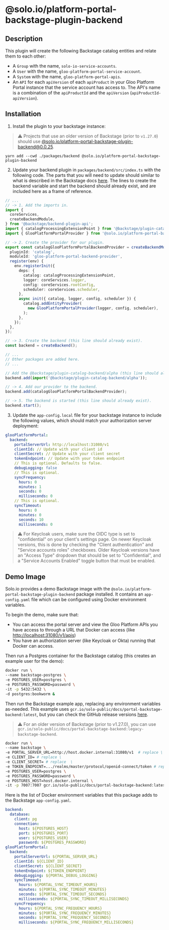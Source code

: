 # @solo.io/platform-portal-backstage-plugin-backend

## Description

This plugin will create the following Backstage catalog entities and relate them to each other:

- A `Group` with the name, `solo-io-service-accounts`.
- A `User` with the name, `gloo-platform-portal-service-account`.
- A `System` with the name, `gloo-platform-portal-apis`.
- An `API` for each `apiVersion` of each `apiProduct` in your Gloo Platform Portal instance that the service account has access to. The API's name is a combination of the `apiProductId` and the `apiVersion` (`apiProductId-apiVersion`).

## Installation

1. Install the plugin to your backstage instance:

> &#x26a0;&#xfe0f; Projects that use an older version of Backstage (prior to `v1.27.0`) should use [@solo.io/platform-portal-backstage-plugin-backend@0.0.25](https://www.npmjs.com/package/@solo.io/platform-portal-backstage-plugin-backend/v/0.0.25).

```shell
yarn add --cwd ./packages/backend @solo.io/platform-portal-backstage-plugin-backend
```

2. Update your backend plugin in `packages/backend/src/index.ts` with the following code. The parts that you will need to update should similar to what is described in the Backstage docs [here](https://backstage.io/docs/features/software-catalog/external-integrations/#new-backend-system). The lines to create the backend variable and start the backend should already exist, and are included here as a frame of reference.

```ts
// ...
// -> 1. Add the imports in.
import {
  coreServices,
  createBackendModule,
} from '@backstage/backend-plugin-api';
import { catalogProcessingExtensionPoint } from '@backstage/plugin-catalog-node/alpha';
import { GlooPlatformPortalProvider } from '@solo.io/platform-portal-backstage-plugin-backend';

// -> 2. Create the provider for our plugin.
export const catalogGlooPlatformPortalBackendProvider = createBackendModule({
  pluginId: 'catalog',
  moduleId: 'gloo-platform-portal-backend-provider',
  register(env) {
    env.registerInit({
      deps: {
        catalog: catalogProcessingExtensionPoint,
        logger: coreServices.logger,
        config: coreServices.rootConfig,
        scheduler: coreServices.scheduler,
      },
      async init({ catalog, logger, config, scheduler }) {
        catalog.addEntityProvider(
          new GlooPlatformPortalProvider(logger, config, scheduler),
        );
      },
    });
  },
});

// -> 3. Create the backend (this line should already exist).
const backend = createBackend();

// ...
// Other packages are added here.
// ...

// Add the @backstage/plugin-catalog-backend/alpha (this line should already exist).
backend.add(import('@backstage/plugin-catalog-backend/alpha'));

// -> 4. Add our provider to the backend.
backend.add(catalogGlooPlatformPortalBackendProvider);

// -> 5. The backend is started (this line should already exist).
backend.start();
```

3. Update the `app-config.local` file for your backstage instance to include the following values, which should match your authorization server deployment:

```yaml
glooPlatformPortal:
  backend:
    portalServerUrl: http://localhost:31080/v1
    clientId: // Update with your client id
    clientSecret: // Update with your client secret
    tokenEndpoint: // Update with your token endpoint
    // This is optional. Defaults to false.
    debugLogging: false
    // This is optional.
    syncFrequency:
      hours: 0
      minutes: 1
      seconds: 0
      milliseconds: 0
    // This is optional.
    syncTimeout:
      hours: 0
      minutes: 0
      seconds: 10
      milliseconds: 0
```

> &#x26a0;&#xfe0f; For Keycloak users, make sure the OIDC type is set to "confidential" on your client's settings page. On newer Keycloak versions, this is done by checking the "Client authentication" and "Service accounts roles" checkboxes. Older Keycloak versions have an "Access Type" dropdown that should be set to "Confidential", and a "Service Accounts Enabled" toggle button that must be enabled.

## Demo Image

Solo.io provides a demo Backstage image with the `@solo.io/platform-portal-backstage-plugin-backend` package installed. It contains an `app-config.yaml` file which can be configured using Docker environment variables.

To begin the demo, make sure that:

- You can access the portal server and view the Gloo Platform APIs you have access to through a URL that Docker can access (like [http://localhost:31080/v1/apis](http://localhost:31080/v1/apis))
- You have an authorization server (like Keycloak or Okta) running that Docker can access.

Then run a Postgres container for the Backstage catalog (this creates an example user for the demo):

```sh
docker run \
--name backstage-postgres \
-e POSTGRES_USER=postgres \
-e POSTGRES_PASSWORD=password \
-it -p 5432:5432 \
-d postgres:bookworm &
```

Then run the Backstage example app, replacing any environment variables as-needed. This example uses `gcr.io/solo-public/docs/portal-backstage-backend:latest`, but you can check the GitHub release versions [here](https://github.com/solo-io/platform-portal-backstage-plugin-backend/releases).

> &#x26a0;&#xfe0f; For an older version of Backstage (prior to v1.27.0), you can use `gcr.io/solo-public/docs/portal-backstage-backend:legacy-backstage-backend`.

```sh
docker run \
--name backstage \
-e PORTAL_SERVER_URL=http://host.docker.internal:31080/v1  # replace \
-e CLIENT_ID= # replace \
-e CLIENT_SECRET= # replace  \
-e TOKEN_ENDPOINT=.../realms/master/protocol/openid-connect/token # replace \
-e POSTGRES_USER=postgres \
-e POSTGRES_PASSWORD=password \
-e POSTGRES_HOST=host.docker.internal \
-it -p 7007:7007 gcr.io/solo-public/docs/portal-backstage-backend:latest
```

Here is the list of Docker environment variables that this package adds to the Backstage `app-config.yaml`.

```yaml
backend:
  database:
    client: pg
    connection:
      host: ${POSTGRES_HOST}
      port: ${POSTGRES_PORT}
      user: ${POSTGRES_USER}
      password: ${POSTGRES_PASSWORD}
glooPlatformPortal:
  backend:
    portalServerUrl: ${PORTAL_SERVER_URL}
    clientId: ${CLIENT_ID}
    clientSecret: ${CLIENT_SECRET}
    tokenEndpoint: ${TOKEN_ENDPOINT}
    debugLogging: ${PORTAL_DEBUG_LOGGING}
    syncTimeout:
      hours: ${PORTAL_SYNC_TIMEOUT_HOURS}
      minutes: ${PORTAL_SYNC_TIMEOUT_MINUTES}
      seconds: ${PORTAL_SYNC_TIMEOUT_SECONDS}
      milliseconds: ${PORTAL_SYNC_TIMEOUT_MILLISECONDS}
    syncFrequency:
      hours: ${PORTAL_SYNC_FREQUENCY_HOURS}
      minutes: ${PORTAL_SYNC_FREQUENCY_MINUTES}
      seconds: ${PORTAL_SYNC_FREQUENCY_SECONDS}
      milliseconds: ${PORTAL_SYNC_FREQUENCY_MILLISECONDS}
```
